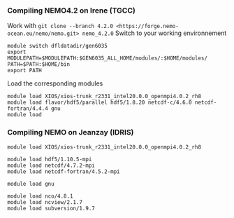 ### Compiling NEMO4.2 on Irene (TGCC)
Work with `git clone --branch 4.2.0 <https://forge.nemo-ocean.eu/nemo/nemo.git> nemo_4.2.0`
Switch to your working environnement 
```
module switch dfldatadir/gen6035
export MODULEPATH=$MODULEPATH:$GEN6035_ALL_HOME/modules/:$HOME/modules/
PATH=$PATH:$HOME/bin
export PATH
```

Load the corresponding modules
```
module load XIOS/xios-trunk_r2331_intel20.0.0_openmpi4.0.2_rh8
module load flavor/hdf5/parallel hdf5/1.8.20 netcdf-c/4.6.0 netcdf-fortran/4.4.4 gnu
module load 
```

### Compiling NEMO on Jeanzay (IDRIS)

```
module load XIOS/xios-trunk_r2331_intel20.0.0_openmpi4.0.2_rh8

module load hdf5/1.10.5-mpi
module load netcdf/4.7.2-mpi
module load netcdf-fortran/4.5.2-mpi

module load gnu

module load nco/4.8.1
module load ncview/2.1.7
module load subversion/1.9.7

```
